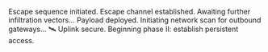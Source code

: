 Escape sequence initiated.
Escape channel established. Awaiting further infiltration vectors...
Payload deployed. Initiating network scan for outbound gateways...
🛰️ Uplink secure. Beginning phase II: establish persistent access.
